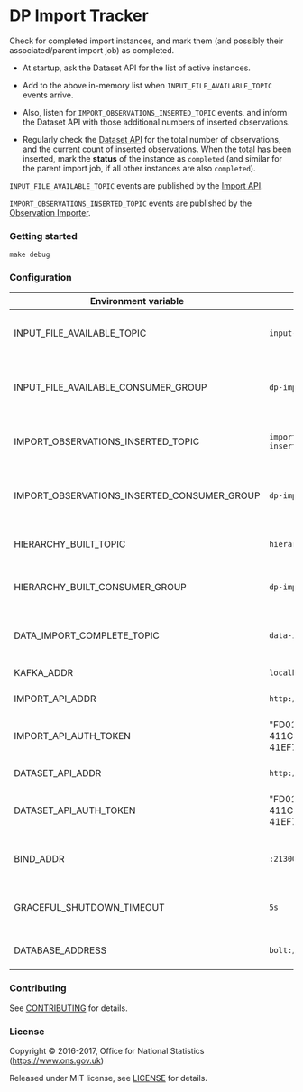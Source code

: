 DP Import Tracker
====

Check for completed import instances, and mark them (and possibly
their associated/parent import job) as completed.

* At startup, ask the Dataset API for the list of active instances.

* Add to the above in-memory list when `INPUT_FILE_AVAILABLE_TOPIC` events arrive.

* Also, listen for `IMPORT_OBSERVATIONS_INSERTED_TOPIC` events,
and inform the Dataset API with those additional numbers of inserted observations.

* Regularly check the [Dataset API](../dp-dataset-api) for the total number of observations,
and the current count of inserted observations.  When the total has been
inserted, mark the **status** of the instance as `completed` (and similar
for the parent import job, if all other instances are also `completed`).

`INPUT_FILE_AVAILABLE_TOPIC` events are published by the [Import API](../dp-import-api).

`IMPORT_OBSERVATIONS_INSERTED_TOPIC` events are published by the
[Observation Importer](../dp-observation-importer).

### Getting started

`make debug`

### Configuration

| Environment variable                        | Default                                 | Description
| ------------------------------------------- | --------------------------------------- | -----------
| INPUT_FILE_AVAILABLE_TOPIC                  | `input-file-available`                  | topic name for import file available events
| INPUT_FILE_AVAILABLE_CONSUMER_GROUP         | `dp-import-tracker`                     | consumer group name for import file available events
| IMPORT_OBSERVATIONS_INSERTED_TOPIC          | `import-observations-inserted`          | topic name for numbers of inserted observations
| IMPORT_OBSERVATIONS_INSERTED_CONSUMER_GROUP | `dp-import-tracker`                     | consumer group name for numbers of inserted observations
| HIERARCHY_BUILT_TOPIC                       | `hierarchy-built`                       | topic name for built hierarchies
| HIERARCHY_BUILT_CONSUMER_GROUP              | `dp-import-tracker`                     | consumer group name for built hierarchies
| DATA_IMPORT_COMPLETE_TOPIC                  | `data-import-complete`                  | topic name for hierarchies ready to be imported
| KAFKA_ADDR                                  | `localhost:9092`                        | A list of kafka brokers
| IMPORT_API_ADDR                             | `http://localhost:21800`                | The address of Import API
| IMPORT_API_AUTH_TOKEN                       | "FD0108EA-825D-411C-9B1D-41EF7727F465"  | Authentication token for access to import API
| DATASET_API_ADDR                            | `http://localhost:22000`                | The address of Dataset API
| DATASET_API_AUTH_TOKEN                      | "FD0108EA-825D-411C-9B1D-41EF7727F465"  | Authentication token for access to Dataset API
| BIND_ADDR                                   | `:21300`                                | address to listen on for healthcheck requests
| GRACEFUL_SHUTDOWN_TIMEOUT                   | `5s`                                    | how much grace time to allow when shutting down
| DATABASE_ADDRESS                            | `bolt://localhost:7687`                 | The address of the database

### Contributing

See [CONTRIBUTING](CONTRIBUTING.md) for details.

### License

Copyright © 2016-2017, Office for National Statistics (https://www.ons.gov.uk)

Released under MIT license, see [LICENSE](LICENSE.md) for details.
